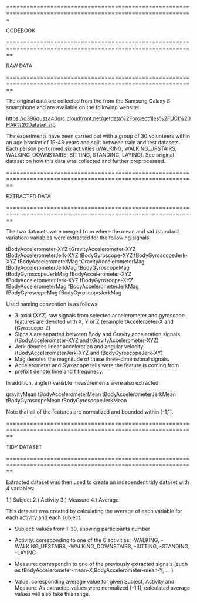 
=============================================================================================================

CODEBOOK 

==============================================================================================================

RAW DATA

==============================================================================================================

The original data are collected from the from the Samsung Galaxy S smartphone and are 
available on the following website:

https://d396qusza40orc.cloudfront.net/getdata%2Fprojectfiles%2FUCI%20HAR%20Dataset.zip

The experiments have been carried out with a group of 30 volunteers within an age bracket of 19-48 years and
split between train and test datasets. Each person performed six activities (WALKING, WALKING_UPSTAIRS,
WALKING_DOWNSTAIRS, SITTING, STANDING, LAYING). See original dataset on how this data was collected and further
preprocessed.

==============================================================================================================

EXTRACTED DATA

==============================================================================================================

The two datasets were merged from where the mean and std (standard variation) variables were 
extracted for the following signals: 

tBodyAccelerometer-XYZ
tGravityAccelerometer-XYZ
tBodyAccelerometerJerk-XYZ
tBodyGyroscope-XYZ
tBodyGyroscopeJerk-XYZ
tBodyAccelerometerMag
tGravityAccelerometerMag
tBodyAccelerometerJerkMag
tBodyGyroscopeMag
tBodyGyroscopeJerkMag
fBodyAccelerometer-XYZ
fBodyAccelerometerJerk-XYZ
fBodyGyroscope-XYZ
fBodyAccelerometerMag
fBodyAccelerometerJerkMag
fBodyGyroscopeMag
fBodyGyroscopeJerkMag

Used naming convention is as follows:

- 3-axial (XYZ) raw signals from selected accelerometer and gyroscope features are denoted with X, Y or Z 
	(example tAcceleroeter-X and tGyroscope-Z)
- Signals are separted between Body and Gravity acceleration signals (tBodyAccelerometer-XYZ and tGravityAccelerometer-XYZ)
- Jerk denotes linear acceleration and angular velocity (tBodyAccelerometerJerk-XYZ and tBodyGyroscopeJerk-XY)
- Mag denotes the magnitude of these three-dimensional signals.  
- Accelerometer and Gyroscope tells were the feature is coming from
- prefix t denote time and f frequnecy.

In addition, angle() variable measurements were also extracted: 

gravityMean
tBodyAccelerometerMean
tBodyAccelerometerJerkMean
tBodyGyroscopeMean
tBodyGyroscopeJerkMean

Note that all of the features are normalized and bounded within [-1,1].


==============================================================================================================

TIDY DATASET

==============================================================================================================

Extracted dataset was then used to create an independent tidy dataset with 4 variables:

1.) Subject 
2.) Activity
3.) Measure
4.) Average

This data set was created by calculating the average of each variable for each activity and each subject.

- Subject: values from 1-30, showing participants number

- Activity: coresponding to one of the 6 activities:
		-WALKING,
		-WALKING_UPSTAIRS, 
		-WALKING_DOWNSTAIRS, 
		-SITTING, 
  		-STANDING, 
		-LAYING
  
- Measure: correspondin to one of the previously extracted signals 
	(such as tBodyAccelerometer-mean-X,BodyAccelerometer-mean-Y, ... )

- Value: coresponding average value for given Subject, Activity and Measure. As extracted values were 
  	normalized [-1,1], calculated average values will also take this range.
  
  
  
  
  
  

















